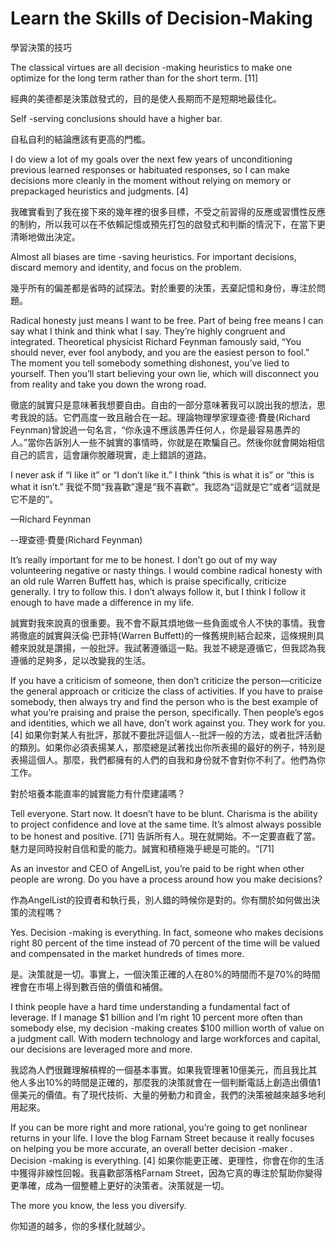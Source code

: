 # Learn the Skills of Decision-Making

學習決策的技巧

The classical virtues are all decision -making heuristics to make one optimize for the long term rather than for the short term. [11]

經典的美德都是決策啟發式的，目的是使人長期而不是短期地最佳化。

Self -serving conclusions should have a higher bar.

自私自利的結論應該有更高的門檻。

I do view a lot of my goals over the next few years of unconditioning previous learned responses or habituated responses, so I can make decisions more cleanly in the moment without relying on memory or prepackaged heuristics and judgments. [4]

我確實看到了我在接下來的幾年裡的很多目標，不受之前習得的反應或習慣性反應的制約，所以我可以在不依賴記憶或預先打包的啟發式和判斷的情況下，在當下更清晰地做出決定。

Almost all biases are time -saving heuristics. For important decisions, discard memory and identity, and focus on the problem.

幾乎所有的偏差都是省時的試探法。對於重要的決策，丟棄記憶和身份，專注於問題。

Radical honesty just means I want to be free. Part of being free means I can say what I think and think what I say. They’re highly congruent and integrated. Theoretical physicist Richard Feynman famously said, “You should never, ever fool anybody, and you are the easiest person to fool.” The moment you tell somebody something dishonest, you’ve lied to yourself. Then you’ll start believing your own lie, which will disconnect you from reality and take you down the wrong road.

徹底的誠實只是意味著我想要自由。自由的一部分意味著我可以說出我的想法，思考我說的話。它們高度一致且融合在一起。理論物理學家理查德·費曼(Richard Feynman)曾說過一句名言，“你永遠不應該愚弄任何人，你是最容易愚弄的人。”當你告訴別人一些不誠實的事情時，你就是在欺騙自己。然後你就會開始相信自己的謊言，這會讓你脫離現實，走上錯誤的道路。

I never ask if “I like it” or “I don’t like it.” I think “this is what it is” or “this is what it isn’t.”
我從不問“我喜歡”還是“我不喜歡”。我認為“這就是它”或者“這就是它不是的”。

—Richard Feynman

--理查德·費曼(Richard Feynman)

It’s really important for me to be honest. I don’t go out of my way volunteering negative or nasty things. I would combine radical honesty with an old rule Warren Buffett has, which is praise specifically, criticize generally. I try to follow this. I don’t always follow it, but I think I follow it enough to have made a difference in my life.

誠實對我來說真的很重要。我不會不厭其煩地做一些負面或令人不快的事情。我會將徹底的誠實與沃倫·巴菲特(Warren Buffett)的一條舊規則結合起來，這條規則具體來說就是讚揚，一般批評。我試著遵循這一點。我並不總是遵循它，但我認為我遵循的足夠多，足以改變我的生活。

If you have a criticism of someone, then don’t criticize the person—criticize the general approach or criticize the class of activities. If you have to praise somebody, then always try and find the person who is the best example of what you’re praising and praise the person, specifically. Then people’s egos and identities, which we all have, don’t work against you. They work for you. [4]
如果你對某人有批評，那就不要批評這個人--批評一般的方法，或者批評活動的類別。如果你必須表揚某人，那麼總是試著找出你所表揚的最好的例子，特別是表揚這個人。那麼，我們都擁有的人們的自我和身份就不會對你不利了。他們為你工作。


對於培養本能直率的誠實能力有什麼建議嗎？

Tell everyone. Start now. It doesn’t have to be blunt. Charisma is the ability to project confidence and love at the same time. It’s almost always possible to be honest and positive. [71]
告訴所有人。現在就開始。不一定要直截了當。魅力是同時投射自信和愛的能力。誠實和積極幾乎總是可能的。“[71]

As an investor and CEO of AngelList, you’re paid to be right when other people are wrong. Do you have a process around how you make decisions?

作為AngelList的投資者和執行長，別人錯的時候你是對的。你有關於如何做出決策的流程嗎？

Yes. Decision -making is everything. In fact, someone who makes decisions right 80 percent of the time instead of 70 percent of the time will be valued and compensated in the market hundreds of times more.

是。決策就是一切。事實上，一個決策正確的人在80%的時間而不是70%的時間裡會在市場上得到數百倍的價值和補償。

I think people have a hard time understanding a fundamental fact of leverage. If I manage $1 billion and I’m right 10 percent more often than somebody else, my decision -making creates $100 million worth of value on a judgment call. With modern technology and large workforces and capital, our decisions are leveraged more and more.

我認為人們很難理解槓桿的一個基本事實。如果我管理著10億美元，而且我比其他人多出10%的時間是正確的，那麼我的決策就會在一個判斷電話上創造出價值1億美元的價值。有了現代技術、大量的勞動力和資金，我們的決策被越來越多地利用起來。

If you can be more right and more rational, you’re going to get nonlinear returns in your life. I love the blog Farnam Street because it really focuses on helping you be more accurate, an overall better decision -maker . Decision -making is everything. [4]
如果你能更正確、更理性，你會在你的生活中獲得非線性回報。我喜歡部落格Farnam Street，因為它真的專注於幫助你變得更準確，成為一個整體上更好的決策者。決策就是一切。

The more you know, the less you diversify.

你知道的越多，你的多樣化就越少。
